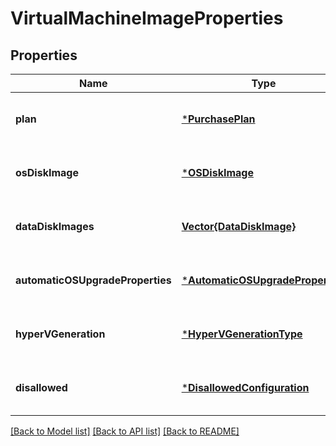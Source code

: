 # VirtualMachineImageProperties


## Properties
Name | Type | Description | Notes
------------ | ------------- | ------------- | -------------
**plan** | [***PurchasePlan**](PurchasePlan.md) |  | [optional] [default to nothing]
**osDiskImage** | [***OSDiskImage**](OSDiskImage.md) |  | [optional] [default to nothing]
**dataDiskImages** | [**Vector{DataDiskImage}**](DataDiskImage.md) |  | [optional] [default to nothing]
**automaticOSUpgradeProperties** | [***AutomaticOSUpgradeProperties**](AutomaticOSUpgradeProperties.md) |  | [optional] [default to nothing]
**hyperVGeneration** | [***HyperVGenerationType**](HyperVGenerationType.md) |  | [optional] [default to nothing]
**disallowed** | [***DisallowedConfiguration**](DisallowedConfiguration.md) |  | [optional] [default to nothing]


[[Back to Model list]](../README.md#models) [[Back to API list]](../README.md#api-endpoints) [[Back to README]](../README.md)


